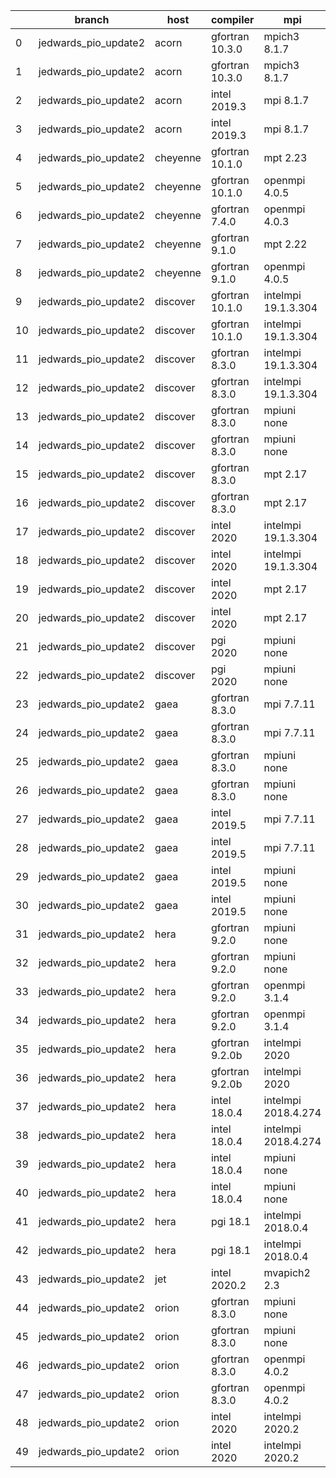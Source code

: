 |    | branch               | host     | compiler        | mpi                 | netcdf      | o_g   | os     | build   | u_pass   | u_fail   | s_pass   | s_fail   | e_pass   | e_fail   | nuopc_pass   | nuopc_fail   | artifacts_hash                                                                                                                                                                 | modified                   |
|----|----------------------|----------|-----------------|---------------------|-------------|-------|--------|---------|----------|----------|----------|----------|----------|----------|--------------|--------------|--------------------------------------------------------------------------------------------------------------------------------------------------------------------------------|----------------------------|
|  0 | jedwards_pio_update2 | acorn    | gfortran 10.3.0 | mpich3 8.1.7        | 4.7.4 4.5.3 | O     | Linux  | pass    | 13647    | 0        | 49       | 0        | 80       | 0        | 50           | 0            | [artifacts](https://github.com/esmf-org/esmf-test-artifacts/tree/3f86cd5759569cdd1a6a6ff6ababe159dd3b1433/jedwards_pio_update2/acorn/gfortran/10.3.0/O/mpich3/8.1.7)           | 2022-03-13 15:08:02.334180 |
|  1 | jedwards_pio_update2 | acorn    | gfortran 10.3.0 | mpich3 8.1.7        | 4.7.4 4.5.3 | g     | Linux  | pass    | 13647    | 0        | 49       | 0        | 80       | 0        | 50           | 0            | [artifacts](https://github.com/esmf-org/esmf-test-artifacts/tree/121c4840c1c74520c866de731c14e05b08da6c76/jedwards_pio_update2/acorn/gfortran/10.3.0/g/mpich3/8.1.7)           | 2022-03-13 15:08:02.334168 |
|  2 | jedwards_pio_update2 | acorn    | intel 2019.3    | mpi 8.1.7           | 4.7.4 4.5.3 | O     | Linux  | fail    | fail     | fail     | fail     | fail     | fail     | fail     | 0            | 50           | [artifacts](https://github.com/esmf-org/esmf-test-artifacts/tree/bdbc30f6f1ecf8599bf23ee110fb4d86d5b3946a/jedwards_pio_update2/acorn/intel/2019.3/O/mpi/8.1.7)                 | 2022-03-13 15:08:02.334175 |
|  3 | jedwards_pio_update2 | acorn    | intel 2019.3    | mpi 8.1.7           | 4.7.4 4.5.3 | g     | Linux  | fail    | fail     | fail     | fail     | fail     | fail     | fail     | 0            | 50           | [artifacts](https://github.com/esmf-org/esmf-test-artifacts/tree/e4899f1d9311fcafd3a6de72d8925c5bc5095a6f/jedwards_pio_update2/acorn/intel/2019.3/g/mpi/8.1.7)                 | 2022-03-13 15:08:02.334140 |
|  4 | jedwards_pio_update2 | cheyenne | gfortran 10.1.0 | mpt 2.23            | 4.7.4 4.5.3 | O     | Linux  | pass    | 13647    | 0        | 49       | 0        | 80       | 0        | 50           | 0            | [artifacts](https://github.com/esmf-org/esmf-test-artifacts/tree/b8c24d80bd93cb94c7af22923f433ebcc4abaf5e/jedwards_pio_update2/cheyenne/gfortran/10.1.0/O/mpt/2.23)            | 2022-03-13 15:09:47.719798 |
|  5 | jedwards_pio_update2 | cheyenne | gfortran 10.1.0 | openmpi 4.0.5       | 4.7.4 4.5.3 | O     | Linux  | pass    | 13647    | 0        | 49       | 0        | 80       | 0        | 50           | 0            | [artifacts](https://github.com/esmf-org/esmf-test-artifacts/tree/339d8ee9076297b00595d005ecc42d6e1d192414/jedwards_pio_update2/cheyenne/gfortran/10.1.0/O/openmpi/4.0.5)       | 2022-03-13 15:09:47.719809 |
|  6 | jedwards_pio_update2 | cheyenne | gfortran 7.4.0  | openmpi 4.0.3       | 4.7.3 4.5.2 | O     | Linux  | pass    | 13647    | 0        | 49       | 0        | 80       | 0        | 50           | 0            | [artifacts](https://github.com/esmf-org/esmf-test-artifacts/tree/9e550123ebac27d05de63dd82ea4017a7b55f429/jedwards_pio_update2/cheyenne/gfortran/7.4.0/O/openmpi/4.0.3)        | 2022-03-13 15:09:47.719774 |
|  7 | jedwards_pio_update2 | cheyenne | gfortran 9.1.0  | mpt 2.22            | 4.7.3 4.5.2 | O     | Linux  | pass    | 13647    | 0        | 49       | 0        | 80       | 0        | 50           | 0            | [artifacts](https://github.com/esmf-org/esmf-test-artifacts/tree/f912bca5e563a581b45c0422c07b1e2e71beaedc/jedwards_pio_update2/cheyenne/gfortran/9.1.0/O/mpt/2.22)             | 2022-03-13 15:09:47.719813 |
|  8 | jedwards_pio_update2 | cheyenne | gfortran 9.1.0  | openmpi 4.0.5       | 4.7.3 4.5.2 | O     | Linux  | pass    | 13647    | 0        | 49       | 0        | 80       | 0        | 50           | 0            | [artifacts](https://github.com/esmf-org/esmf-test-artifacts/tree/e21fb2c39847f84ca2cca5ea04f6a2eb91b9ad4a/jedwards_pio_update2/cheyenne/gfortran/9.1.0/O/openmpi/4.0.5)        | 2022-03-13 15:09:47.719805 |
|  9 | jedwards_pio_update2 | discover | gfortran 10.1.0 | intelmpi 19.1.3.304 | N/A N/A     | O     | Linux  | pass    | 13632    | 15       | 49       | 0        | 80       | 0        | 50           | 0            | [artifacts](https://github.com/esmf-org/esmf-test-artifacts/tree/c1511c7a4d0864fd69bf7b6c44482605ab8983b8/jedwards_pio_update2/discover/gfortran/10.1.0/O/intelmpi/19.1.3.304) | 2022-03-13 15:13:43.363723 |
| 10 | jedwards_pio_update2 | discover | gfortran 10.1.0 | intelmpi 19.1.3.304 | N/A N/A     | g     | Linux  | pass    | 13632    | 15       | 49       | 0        | 80       | 0        | 50           | 0            | [artifacts](https://github.com/esmf-org/esmf-test-artifacts/tree/d879d708364e9be066321afa489adfe713d024e7/jedwards_pio_update2/discover/gfortran/10.1.0/g/intelmpi/19.1.3.304) | 2022-03-13 15:13:43.363709 |
| 11 | jedwards_pio_update2 | discover | gfortran 8.3.0  | intelmpi 19.1.3.304 | N/A N/A     | O     | Linux  | pass    | 13632    | 15       | 49       | 0        | 80       | 0        | 50           | 0            | [artifacts](https://github.com/esmf-org/esmf-test-artifacts/tree/7ce2185d4d6b30d5c8ac51d1a0b16a0efbab2e5e/jedwards_pio_update2/discover/gfortran/8.3.0/O/intelmpi/19.1.3.304)  | 2022-03-13 15:13:43.363749 |
| 12 | jedwards_pio_update2 | discover | gfortran 8.3.0  | intelmpi 19.1.3.304 | N/A N/A     | g     | Linux  | pass    | 13632    | 15       | 49       | 0        | 80       | 0        | 50           | 0            | [artifacts](https://github.com/esmf-org/esmf-test-artifacts/tree/4dec6251bb199e427333d8cbe2c44c80c25f83f5/jedwards_pio_update2/discover/gfortran/8.3.0/g/intelmpi/19.1.3.304)  | 2022-03-13 15:13:43.363678 |
| 13 | jedwards_pio_update2 | discover | gfortran 8.3.0  | mpiuni none         | N/A N/A     | O     | Linux  | pass    | 12121    | 0        | 8        | 0        | 43       | 0        | 0            | 50           | [artifacts](https://github.com/esmf-org/esmf-test-artifacts/tree/6cde48f51d2f52d6a18d7f7d5a085e0d46323577/jedwards_pio_update2/discover/gfortran/8.3.0/O/mpiuni/none)          | 2022-03-13 15:13:43.363714 |
| 14 | jedwards_pio_update2 | discover | gfortran 8.3.0  | mpiuni none         | N/A N/A     | g     | Linux  | pass    | 12121    | 0        | 8        | 0        | 43       | 0        | 0            | 50           | [artifacts](https://github.com/esmf-org/esmf-test-artifacts/tree/2d4704f65e47cbe9f474a39570e02c060ca9ab9c/jedwards_pio_update2/discover/gfortran/8.3.0/g/mpiuni/none)          | 2022-03-13 15:13:43.363732 |
| 15 | jedwards_pio_update2 | discover | gfortran 8.3.0  | mpt 2.17            | N/A N/A     | O     | Linux  | pass    | 13647    | 0        | 49       | 0        | 80       | 0        | 46           | 4            | [artifacts](https://github.com/esmf-org/esmf-test-artifacts/tree/418321966ac182e563984617bcb86bb2050c1508/jedwards_pio_update2/discover/gfortran/8.3.0/O/mpt/2.17)             | 2022-03-13 15:13:43.363702 |
| 16 | jedwards_pio_update2 | discover | gfortran 8.3.0  | mpt 2.17            | N/A N/A     | g     | Linux  | pass    | 13647    | 0        | 49       | 0        | 80       | 0        | 46           | 4            | [artifacts](https://github.com/esmf-org/esmf-test-artifacts/tree/d06b63c0abc2ca448ee4bcc3d831bdea2f3f3d5b/jedwards_pio_update2/discover/gfortran/8.3.0/g/mpt/2.17)             | 2022-03-13 15:13:43.363727 |
| 17 | jedwards_pio_update2 | discover | intel 2020      | intelmpi 19.1.3.304 | 4.8.0 4.5.4 | O     | Linux  | pass    | 13647    | 0        | 49       | 0        | 80       | 0        | 50           | 0            | [artifacts](https://github.com/esmf-org/esmf-test-artifacts/tree/3cc1fc56ca10f663e81413862832f7235c0a99ab/jedwards_pio_update2/discover/intel/2020/O/intelmpi/19.1.3.304)      | 2022-03-13 15:13:43.363753 |
| 18 | jedwards_pio_update2 | discover | intel 2020      | intelmpi 19.1.3.304 | 4.8.0 4.5.4 | g     | Linux  | pass    | 13647    | 0        | 49       | 0        | 80       | 0        | 50           | 0            | [artifacts](https://github.com/esmf-org/esmf-test-artifacts/tree/83a76115119c3eba51007522917e41f8abafc542/jedwards_pio_update2/discover/intel/2020/g/intelmpi/19.1.3.304)      | 2022-03-13 15:13:43.363719 |
| 19 | jedwards_pio_update2 | discover | intel 2020      | mpt 2.17            | 4.8.0 4.5.4 | O     | Linux  | fail    | fail     | fail     | fail     | fail     | fail     | fail     | 0            | 50           | [artifacts](https://github.com/esmf-org/esmf-test-artifacts/tree/a727cee384a63f0712fcf658ea52d4796d096dff/jedwards_pio_update2/discover/intel/2020/O/mpt/2.17)                 | 2022-03-13 15:13:43.363758 |
| 20 | jedwards_pio_update2 | discover | intel 2020      | mpt 2.17            | 4.8.0 4.5.4 | g     | Linux  | fail    | fail     | fail     | fail     | fail     | fail     | fail     | 0            | 50           | [artifacts](https://github.com/esmf-org/esmf-test-artifacts/tree/b2094d866415e5049eb5e42631a117dbc5cb71c1/jedwards_pio_update2/discover/intel/2020/g/mpt/2.17)                 | 2022-03-13 15:13:43.363736 |
| 21 | jedwards_pio_update2 | discover | pgi 2020        | mpiuni none         | N/A N/A     | O     | Linux  | pass    | 11499    | 622      | 6        | 2        | 40       | 3        | 0            | 50           | [artifacts](https://github.com/esmf-org/esmf-test-artifacts/tree/14fe3289a1d8e26c1b61b3aef7bad1d0c722008d/jedwards_pio_update2/discover/pgi/2020/O/mpiuni/none)                | 2022-03-13 15:13:43.363741 |
| 22 | jedwards_pio_update2 | discover | pgi 2020        | mpiuni none         | N/A N/A     | g     | Linux  | pass    | 11499    | 622      | 4        | 4        | 40       | 3        | 0            | 50           | [artifacts](https://github.com/esmf-org/esmf-test-artifacts/tree/ef36dd47f81ed57ee2022b3c9e8c127ff673a1bb/jedwards_pio_update2/discover/pgi/2020/g/mpiuni/none)                | 2022-03-13 15:13:43.363745 |
| 23 | jedwards_pio_update2 | gaea     | gfortran 8.3.0  | mpi 7.7.11          | 4.6.3 4.4.5 | O     | Unicos | pass    | 13646    | 1        | 49       | 0        | 80       | 0        | 47           | 3            | [artifacts](https://github.com/esmf-org/esmf-test-artifacts/tree/87aa7ac84e7ee3d37d5036f8fa6f216521d84f6c/jedwards_pio_update2/gaea/gfortran/8.3.0/O/mpi/7.7.11)               | 2022-03-13 15:15:21.444414 |
| 24 | jedwards_pio_update2 | gaea     | gfortran 8.3.0  | mpi 7.7.11          | 4.6.3 4.4.5 | g     | Unicos | pass    | 13646    | 1        | 49       | 0        | 80       | 0        | 47           | 3            | [artifacts](https://github.com/esmf-org/esmf-test-artifacts/tree/1a14b322b9eaf0a440c50cb0a05c7da26fc00747/jedwards_pio_update2/gaea/gfortran/8.3.0/g/mpi/7.7.11)               | 2022-03-13 15:15:21.444423 |
| 25 | jedwards_pio_update2 | gaea     | gfortran 8.3.0  | mpiuni none         | 4.6.3 4.4.5 | O     | Unicos | pass    | 12121    | 0        | 8        | 0        | 43       | 0        | 0            | 50           | [artifacts](https://github.com/esmf-org/esmf-test-artifacts/tree/63d6e41b18c7dc194e20da3dd55aa96a470873e3/jedwards_pio_update2/gaea/gfortran/8.3.0/O/mpiuni/none)              | 2022-03-13 15:15:21.444410 |
| 26 | jedwards_pio_update2 | gaea     | gfortran 8.3.0  | mpiuni none         | 4.6.3 4.4.5 | g     | Unicos | pass    | 12121    | 0        | 8        | 0        | 43       | 0        | 0            | 50           | [artifacts](https://github.com/esmf-org/esmf-test-artifacts/tree/455be9ae600690e118516e1f5668029788ae1a8c/jedwards_pio_update2/gaea/gfortran/8.3.0/g/mpiuni/none)              | 2022-03-13 15:15:21.444394 |
| 27 | jedwards_pio_update2 | gaea     | intel 2019.5    | mpi 7.7.11          | 4.6.3 4.4.5 | O     | Unicos | pass    | 13632    | 15       | 49       | 0        | 80       | 0        | 47           | 3            | [artifacts](https://github.com/esmf-org/esmf-test-artifacts/tree/63450b8c98afc15483a7385d0a953a68cbc7651d/jedwards_pio_update2/gaea/intel/2019.5/O/mpi/7.7.11)                 | 2022-03-13 15:15:21.444405 |
| 28 | jedwards_pio_update2 | gaea     | intel 2019.5    | mpi 7.7.11          | 4.6.3 4.4.5 | g     | Unicos | pass    | 13632    | 15       | 49       | 0        | 80       | 0        | 47           | 3            | [artifacts](https://github.com/esmf-org/esmf-test-artifacts/tree/aede22938299d05202f533c470eed2e96ecb36cb/jedwards_pio_update2/gaea/intel/2019.5/g/mpi/7.7.11)                 | 2022-03-13 15:15:21.444367 |
| 29 | jedwards_pio_update2 | gaea     | intel 2019.5    | mpiuni none         | 4.6.3 4.4.5 | O     | Unicos | pass    | 12106    | 15       | 8        | 0        | 43       | 0        | 0            | 50           | [artifacts](https://github.com/esmf-org/esmf-test-artifacts/tree/bfdd480def4d6a6c5957eb276a8faa8c822573fb/jedwards_pio_update2/gaea/intel/2019.5/O/mpiuni/none)                | 2022-03-13 15:15:21.444400 |
| 30 | jedwards_pio_update2 | gaea     | intel 2019.5    | mpiuni none         | 4.6.3 4.4.5 | g     | Unicos | pass    | 12106    | 15       | 8        | 0        | 43       | 0        | 0            | 50           | [artifacts](https://github.com/esmf-org/esmf-test-artifacts/tree/cd9d6775a1dda688c2adb771dac4974e830f8dbb/jedwards_pio_update2/gaea/intel/2019.5/g/mpiuni/none)                | 2022-03-13 15:15:21.444419 |
| 31 | jedwards_pio_update2 | hera     | gfortran 9.2.0  | mpiuni none         | 4.7.2 4.5.2 | O     | Linux  | pass    | 12121    | 0        | 8        | 0        | 43       | 0        | 0            | 50           | [artifacts](https://github.com/esmf-org/esmf-test-artifacts/tree/54a129453936c6ffa778ec0051efc9131fa0e2b4/jedwards_pio_update2/hera/gfortran/9.2.0/O/mpiuni/none)              | 2022-03-13 15:17:42.048926 |
| 32 | jedwards_pio_update2 | hera     | gfortran 9.2.0  | mpiuni none         | 4.7.2 4.5.2 | g     | Linux  | pass    | 12121    | 0        | 8        | 0        | 43       | 0        | 0            | 50           | [artifacts](https://github.com/esmf-org/esmf-test-artifacts/tree/162b0eb094634e08f9c79542f887b3fee2991c75/jedwards_pio_update2/hera/gfortran/9.2.0/g/mpiuni/none)              | 2022-03-13 15:17:42.048922 |
| 33 | jedwards_pio_update2 | hera     | gfortran 9.2.0  | openmpi 3.1.4       | 4.7.2 4.5.2 | O     | Linux  | fail    | fail     | fail     | fail     | fail     | fail     | fail     | 0            | 50           | [artifacts](https://github.com/esmf-org/esmf-test-artifacts/tree/5e5991c417eb40bc34e26282675681f0244c60a6/jedwards_pio_update2/hera/gfortran/9.2.0/O/openmpi/3.1.4)            | 2022-03-13 15:17:42.048913 |
| 34 | jedwards_pio_update2 | hera     | gfortran 9.2.0  | openmpi 3.1.4       | 4.7.2 4.5.2 | g     | Linux  | fail    | fail     | fail     | fail     | fail     | fail     | fail     | 0            | 50           | [artifacts](https://github.com/esmf-org/esmf-test-artifacts/tree/c5328a9f7096d13d633ebae03bba6c2214605356/jedwards_pio_update2/hera/gfortran/9.2.0/g/openmpi/3.1.4)            | 2022-03-13 15:17:42.048894 |
| 35 | jedwards_pio_update2 | hera     | gfortran 9.2.0b | intelmpi 2020       | N/A N/A     | O     | Linux  | pass    | 0        | 8769     | 0        | 49       | 0        | 80       | 0            | 50           | [artifacts](https://github.com/esmf-org/esmf-test-artifacts/tree/c30aea39e231eadb5fb4ce607921d60cf45ac75c/jedwards_pio_update2/hera/gfortran/9.2.0b/O/intelmpi/2020)           | 2022-03-13 15:17:42.048918 |
| 36 | jedwards_pio_update2 | hera     | gfortran 9.2.0b | intelmpi 2020       | N/A N/A     | g     | Linux  | pass    | 0        | 8769     | 0        | 49       | 0        | 80       | 0            | 50           | [artifacts](https://github.com/esmf-org/esmf-test-artifacts/tree/2c227b0f0c56179fa31d60c5243013d30af9765e/jedwards_pio_update2/hera/gfortran/9.2.0b/g/intelmpi/2020)           | 2022-03-13 15:17:42.048900 |
| 37 | jedwards_pio_update2 | hera     | intel 18.0.4    | intelmpi 2018.4.274 | 4.7.0 4.4.5 | O     | Linux  | fail    | fail     | fail     | fail     | fail     | fail     | fail     | 0            | 50           | [artifacts](https://github.com/esmf-org/esmf-test-artifacts/tree/e3d08c619f9f9c68169a84ec98e658f3d91e9722/jedwards_pio_update2/hera/intel/18.0.4/O/intelmpi/2018.4.274)        | 2022-03-13 15:17:42.048931 |
| 38 | jedwards_pio_update2 | hera     | intel 18.0.4    | intelmpi 2018.4.274 | 4.7.0 4.4.5 | g     | Linux  | fail    | fail     | fail     | fail     | fail     | fail     | fail     | 0            | 50           | [artifacts](https://github.com/esmf-org/esmf-test-artifacts/tree/a902f2acea4a4255dbd8d5e7aa0f292d7ec3a7f9/jedwards_pio_update2/hera/intel/18.0.4/g/intelmpi/2018.4.274)        | 2022-03-13 15:17:42.048904 |
| 39 | jedwards_pio_update2 | hera     | intel 18.0.4    | mpiuni none         | 4.7.0 4.4.5 | O     | Linux  | pass    | 12121    | 0        | 8        | 0        | 43       | 0        | 0            | 50           | [artifacts](https://github.com/esmf-org/esmf-test-artifacts/tree/5ca2b62875d693fd7979109af160bbbc20063ed6/jedwards_pio_update2/hera/intel/18.0.4/O/mpiuni/none)                | 2022-03-13 15:17:42.048890 |
| 40 | jedwards_pio_update2 | hera     | intel 18.0.4    | mpiuni none         | 4.7.0 4.4.5 | g     | Linux  | pass    | 12121    | 0        | 8        | 0        | 43       | 0        | 0            | 50           | [artifacts](https://github.com/esmf-org/esmf-test-artifacts/tree/d49a94f3e77d1556f8e182e77b603ddf999ded4b/jedwards_pio_update2/hera/intel/18.0.4/g/mpiuni/none)                | 2022-03-13 15:17:42.048884 |
| 41 | jedwards_pio_update2 | hera     | pgi 18.1        | intelmpi 2018.0.4   | N/A N/A     | O     | Linux  | fail    | fail     | fail     | fail     | fail     | fail     | fail     | 0            | 50           | [artifacts](https://github.com/esmf-org/esmf-test-artifacts/tree/c7923e54f7661085fc418f440b3bb1ea095883be/jedwards_pio_update2/hera/pgi/18.1/O/intelmpi/2018.0.4)              | 2022-03-13 15:17:42.048860 |
| 42 | jedwards_pio_update2 | hera     | pgi 18.1        | intelmpi 2018.0.4   | N/A N/A     | g     | Linux  | fail    | fail     | fail     | fail     | fail     | fail     | fail     | 0            | 50           | [artifacts](https://github.com/esmf-org/esmf-test-artifacts/tree/75550e798ce5f2ca282b4f04f8525fc3e252d2ec/jedwards_pio_update2/hera/pgi/18.1/g/intelmpi/2018.0.4)              | 2022-03-13 15:17:42.048909 |
| 43 | jedwards_pio_update2 | jet      | intel 2020.2    | mvapich2 2.3        | 4.7.0 4.4.5 | O     | Linux  | fail    | fail     | fail     | fail     | fail     | fail     | fail     | fail         | fail         | [artifacts](https://github.com/esmf-org/esmf-test-artifacts/tree/4975545e55e2678bc9fbdaf98f5408b7b6ce251d/jedwards_pio_update2/jet/intel/2020.2/O/mvapich2/2.3)                | 2022-03-13 03:19:24.280218 |
| 44 | jedwards_pio_update2 | orion    | gfortran 8.3.0  | mpiuni none         | 4.7.4 4.5.3 | O     | Linux  | pass    | 12121    | 0        | 8        | 0        | 43       | 0        | 0            | 50           | [artifacts](https://github.com/esmf-org/esmf-test-artifacts/tree/6d50bde0189b93654777b32e06b9ce3e1113fbbe/jedwards_pio_update2/orion/gfortran/8.3.0/O/mpiuni/none)             | 2022-03-13 14:21:47.005141 |
| 45 | jedwards_pio_update2 | orion    | gfortran 8.3.0  | mpiuni none         | 4.7.4 4.5.3 | g     | Linux  | pass    | 12121    | 0        | 8        | 0        | 43       | 0        | 0            | 50           | [artifacts](https://github.com/esmf-org/esmf-test-artifacts/tree/e7375571e4e48fe2afd58ebf72ab393b6e360406/jedwards_pio_update2/orion/gfortran/8.3.0/g/mpiuni/none)             | 2022-03-13 14:21:47.005103 |
| 46 | jedwards_pio_update2 | orion    | gfortran 8.3.0  | openmpi 4.0.2       | 4.7.4 4.5.3 | O     | Linux  | pass    | 13647    | 0        | 49       | 0        | 80       | 0        | 50           | 0            | [artifacts](https://github.com/esmf-org/esmf-test-artifacts/tree/646740eb619bcdac97f8e0e2e51cabc4bdfc22f5/jedwards_pio_update2/orion/gfortran/8.3.0/O/openmpi/4.0.2)           | 2022-03-13 14:21:47.005130 |
| 47 | jedwards_pio_update2 | orion    | gfortran 8.3.0  | openmpi 4.0.2       | 4.7.4 4.5.3 | g     | Linux  | pass    | 13647    | 0        | 49       | 0        | 80       | 0        | 50           | 0            | [artifacts](https://github.com/esmf-org/esmf-test-artifacts/tree/bbe6cfa0549e35815ebf808cb4a66233e5b6df9d/jedwards_pio_update2/orion/gfortran/8.3.0/g/openmpi/4.0.2)           | 2022-03-13 14:21:47.005137 |
| 48 | jedwards_pio_update2 | orion    | intel 2020      | intelmpi 2020.2     | 4.7.4 4.5.3 | O     | Linux  | pass    | fail     | fail     | fail     | fail     | fail     | fail     | 0            | 0            | [artifacts](https://github.com/esmf-org/esmf-test-artifacts/tree/d299a443644eaf0250ef7ec2a54ad57c96ad0084/jedwards_pio_update2/orion/intel/2020/O/intelmpi/2020.2)             | 2022-03-13 14:21:47.005151 |
| 49 | jedwards_pio_update2 | orion    | intel 2020      | intelmpi 2020.2     | 4.7.4 4.5.3 | g     | Linux  | pass    | fail     | fail     | fail     | fail     | fail     | fail     | 0            | 0            | [artifacts](https://github.com/esmf-org/esmf-test-artifacts/tree/d299a443644eaf0250ef7ec2a54ad57c96ad0084/jedwards_pio_update2/orion/intel/2020/g/intelmpi/2020.2)             | 2022-03-13 14:21:47.005146 |